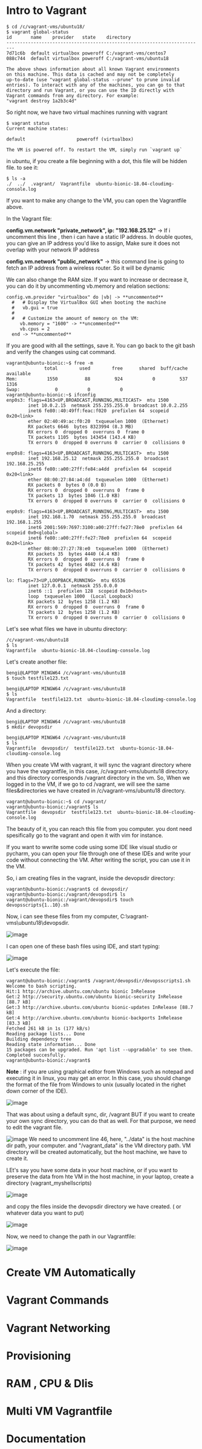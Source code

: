 # Intro to Vagrant

```
$ cd /c/vagrant-vms/ubuntu18/
$ vagrant global-status
id       name    provider   state    directory
-------------------------------------------------------------------------
7d71c6b  default virtualbox poweroff C:/vagrant-vms/centos7
088c744  default virtualbox poweroff C:/vagrant-vms/ubuntu18

The above shows information about all known Vagrant environments
on this machine. This data is cached and may not be completely
up-to-date (use "vagrant global-status --prune" to prune invalid
entries). To interact with any of the machines, you can go to that
directory and run Vagrant, or you can use the ID directly with
Vagrant commands from any directory. For example:
"vagrant destroy 1a2b3c4d"
```

So right now, we have two virtual machines running with vagrant
```
$ vagrant status
Current machine states:

default                   poweroff (virtualbox)

The VM is powered off. To restart the VM, simply run `vagrant up`

```
in ubuntu, if you create a file beginning with a dot, this file will be hidden file. to see it:
```
$ ls -a
./  ../  .vagrant/  Vagrantfile  ubuntu-bionic-18.04-cloudimg-console.log
```
If you want to make any change to the VM, you can open the Vagrantfile above. 

In the Vagrant file:


**config.vm.network "private_network", ip: "192.168.25.12"** -> If i uncomment this line , then i can have a static IP address. In double quotes, you can give an IP address you'd like to assign, Make sure it does not overlap with your network IP address

**config.vm.network "public_network"** -> this command line is going to fetch an IP address from a wireless router. So it will be dynamic

We can also change the RAM size. If you want to increase or decrease it, you can do it by uncommenting  vb.memory and relation sections:

```
config.vm.provider "virtualbox" do |vb| -> **uncommented**
  #   # Display the VirtualBox GUI when booting the machine
  #   vb.gui = true
  #
  #   # Customize the amount of memory on the VM:
     vb.memory = "1600" -> **uncommented**
     vb.cpus = 2 
  end -> **uncommented**
```
If you are good with all the settings, save it. You can go back to the git bash and verify the changes using cat command.

```
vagrant@ubuntu-bionic:~$ free -m
              total        used        free      shared  buff/cache   available
Mem:           1550          88         924           0         537        1316
Swap:             0           0           0
vagrant@ubuntu-bionic:~$ ifconfig
enp0s3: flags=4163<UP,BROADCAST,RUNNING,MULTICAST>  mtu 1500
        inet 10.0.2.15  netmask 255.255.255.0  broadcast 10.0.2.255
        inet6 fe80::40:49ff:feac:f020  prefixlen 64  scopeid 0x20<link>
        ether 02:40:49:ac:f0:20  txqueuelen 1000  (Ethernet)
        RX packets 6646  bytes 8323994 (8.3 MB)
        RX errors 0  dropped 0  overruns 0  frame 0
        TX packets 1105  bytes 143454 (143.4 KB)
        TX errors 0  dropped 0 overruns 0  carrier 0  collisions 0

enp0s8: flags=4163<UP,BROADCAST,RUNNING,MULTICAST>  mtu 1500
        inet 192.168.25.12  netmask 255.255.255.0  broadcast 192.168.25.255
        inet6 fe80::a00:27ff:fe84:a4dd  prefixlen 64  scopeid 0x20<link>
        ether 08:00:27:84:a4:dd  txqueuelen 1000  (Ethernet)
        RX packets 0  bytes 0 (0.0 B)
        RX errors 0  dropped 0  overruns 0  frame 0
        TX packets 13  bytes 1046 (1.0 KB)
        TX errors 0  dropped 0 overruns 0  carrier 0  collisions 0

enp0s9: flags=4163<UP,BROADCAST,RUNNING,MULTICAST>  mtu 1500
        inet 192.168.1.70  netmask 255.255.255.0  broadcast 192.168.1.255
        inet6 2001:569:7697:3100:a00:27ff:fe27:78e0  prefixlen 64  scopeid 0x0<global>
        inet6 fe80::a00:27ff:fe27:78e0  prefixlen 64  scopeid 0x20<link>
        ether 08:00:27:27:78:e0  txqueuelen 1000  (Ethernet)
        RX packets 35  bytes 4440 (4.4 KB)
        RX errors 0  dropped 0  overruns 0  frame 0
        TX packets 42  bytes 4682 (4.6 KB)
        TX errors 0  dropped 0 overruns 0  carrier 0  collisions 0

lo: flags=73<UP,LOOPBACK,RUNNING>  mtu 65536
        inet 127.0.0.1  netmask 255.0.0.0
        inet6 ::1  prefixlen 128  scopeid 0x10<host>
        loop  txqueuelen 1000  (Local Loopback)
        RX packets 12  bytes 1258 (1.2 KB)
        RX errors 0  dropped 0  overruns 0  frame 0
        TX packets 12  bytes 1258 (1.2 KB)
        TX errors 0  dropped 0 overruns 0  carrier 0  collisions 0

```

Let's see what files we have in ubuntu directory:
```
/c/vagrant-vms/ubuntu18
$ ls
Vagrantfile  ubuntu-bionic-18.04-cloudimg-console.log
```

Let's create another file:
```
bengi@LAPTOP MINGW64 /c/vagrant-vms/ubuntu18
$ touch testfile123.txt

bengi@LAPTOP MINGW64 /c/vagrant-vms/ubuntu18
$ ls
Vagrantfile  testfile123.txt  ubuntu-bionic-18.04-cloudimg-console.log
```

And a directory:
```
bengi@LAPTOP MINGW64 /c/vagrant-vms/ubuntu18
$ mkdir devopsdir

bengi@LAPTOP MINGW64 /c/vagrant-vms/ubuntu18
$ ls
Vagrantfile  devopsdir/  testfile123.txt  ubuntu-bionic-18.04-cloudimg-console.log
```
When you create VM with vagrant, it will sync the vagrant directory where you have the vagrantfile, in this case, /c/vagrant-vms/ubuntu18 directory. and this directory corresponds /vagrant directory in the vm. So, When we logged in to the VM, if we go to cd /vagrant, we will see the same files&directories we have created in /c/vagrant-vms/ubuntu18 directory.

```
vagrant@ubuntu-bionic:~$ cd /vagrant/
vagrant@ubuntu-bionic:/vagrant$ ls
Vagrantfile  devopsdir  testfile123.txt  ubuntu-bionic-18.04-cloudimg-console.log
```
The beauty of it, you can reach this file from you computer. you dont need spesifically go to the vagrant and open it with vim for instance.

If you want to wwrite some code using some IDE like visual studio or pycharm, you can open your file through one of these IDEs and write your code without connecting the VM. After writing the script, you can use it in the VM.

So, i am creating files in the vagrant, inside the devopsdir directory:
```
vagrant@ubuntu-bionic:/vagrant$ cd devopsdir/
vagrant@ubuntu-bionic:/vagrant/devopsdir$ ls
vagrant@ubuntu-bionic:/vagrant/devopsdir$ touch devopsscripts{1..10}.sh
```

Now, i can see these files from my computer, C:\vagrant-vms\ubuntu18\devopsdir.

![image](https://user-images.githubusercontent.com/113550043/236296194-3ecaaee3-a832-437e-b834-e7e888c63ef2.png)


I can open one of these bash files using IDE, and start typing:


![image](https://user-images.githubusercontent.com/113550043/236295970-d4ea48ad-2dab-45c9-9c7d-c8494d4c593f.png)


Let's execute the file:
```
vagrant@ubuntu-bionic:/vagrant$ /vagrant/devopsdir/devopsscripts1.sh
Welcome to bash scripting.
Hit:1 http://archive.ubuntu.com/ubuntu bionic InRelease
Get:2 http://security.ubuntu.com/ubuntu bionic-security InRelease [88.7 kB]
Get:3 http://archive.ubuntu.com/ubuntu bionic-updates InRelease [88.7 kB]
Get:4 http://archive.ubuntu.com/ubuntu bionic-backports InRelease [83.3 kB]
Fetched 261 kB in 1s (177 kB/s)
Reading package lists... Done
Building dependency tree
Reading state information... Done
15 packages can be upgraded. Run 'apt list --upgradable' to see them.
Completed succesfully.
vagrant@ubuntu-bionic:/vagrant$
```

**Note** : if you are using graphical editor from Windows such as notepad and executing it in linux, you may get an error. In this case, you should change the format of the file from Windows to unix (usually located in the righet down corner of the IDE).

![image](https://user-images.githubusercontent.com/113550043/236298089-46a77a2c-28b3-43c7-b949-33d5dbe93795.png)

That was about using a default sync, dir, /vagrant BUT if you want to create your own sync directory, you can do that as well. For that purpose, we need to edit the vagrant file.

![image](https://user-images.githubusercontent.com/113550043/236299043-c13a2ad0-8ad4-4c86-8907-462df87f05f5.png)
We need to uncomment line 46, here, "../data" is the host machine dir path, your computer. and "/vagrant_data" is the VM directory path. VM directory will be created automatically, but the host machine, we have to create it. 

LEt's say you have some data in your host machine, or if you want to preserve the data from hte VM in the host machine, in your laptop, create a directory (vagrant_myshellscripts)

![image](https://user-images.githubusercontent.com/113550043/236300219-17462e2f-6c41-4b5f-91c8-535b6d91a0b3.png)

and copy the files inside the devopsdir directory we have created. ( or whatever data you want to put)

![image](https://user-images.githubusercontent.com/113550043/236300432-c45fb6c7-1cb9-4e43-b867-ee3c153f2cf4.png)

Now, we need to change the path in our Vagrantfile:

![image](https://user-images.githubusercontent.com/113550043/236301023-5e7219b2-ac6d-4c49-8ede-286be9517fbc.png)


# Create VM Automatically
# Vagrant Commands
# Vagrant Networking
# Provisioning
# RAM , CPU & DIis
# Multi VM Vagrantfile
# Documentation
